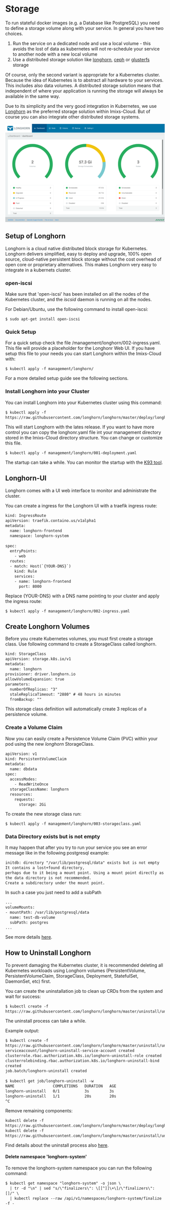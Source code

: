 # Storage

To run stateful docker images (e.g. a Database like PostgreSQL) you need to define a storage volume along with your service. In general you have two choices.

 1. Run the service on a dedicated node and use a local volume - this avoids the lost of data as kubernetes will not re-schedule your service to another node with a new local volume
 1. Use a distributed storage solution like [longhorn](https://longhorn.io/), [ceph](https://ceph.io/) or [glusterfs](https://www.gluster.org/) storage 

Of course, only the second variant is appropriate for a Kubernetes cluster. Because the idea of Kubernetes is to abstract all hardware to your services. This includes also data volumes. A distributed storage solution means that independent of where your application is running the storage will always be available in the same way.  
 
Due to its simplicity and the very good integration in Kubernetes, we use [Longhorn](https://longhorn.io/) as the preferred storage solution within Imixs-Cloud. But of course you can also integrate other distributed storage systems.
 
<img src="images/storage-longhorn-01.png" />
 
## Setup of Longhorn
 
Longhorn is a cloud native distributed block storage for Kubernetes. Longhorn delivers simplified, easy to deploy and upgrade, 100% open source, cloud-native persistent block storage without the cost overhead of open core or proprietary alternatives. This makes Longhorn very easy to integrate in a kubernets cluster.


### open-iscsi
	
Make sure that 'open-iscsi' has been installed on all the nodes of the Kubernetes cluster, and the _iscsid_ daemon is running on all the nodes.

For Debian/Ubuntu, use the following command to install open-iscsi: 

	$ sudo apt-get install open-iscsi
	


### Quick Setup

For a quick setup check the file /management/longhorn/002-ingress.yaml. This file will provide a placeholder for the Longhonr Web UI. If you have setup this file to your needs you can start Longhorn within the Imixs-Cloud with:

	$ kubectl apply -f management/longhorn/

For a more detailed setup guide see the following sections. 

### Install Longhorn into your Cluster


You can install Longhorn  into your Kubernetes cluster using this command:

	$ kubectl apply -f https://raw.githubusercontent.com/longhorn/longhorn/master/deploy/longhorn.yaml

This will start Longhorn with the lates release. If you want to have more control you can copy the longhonr.yaml file int your management directory stored in the Imixs-Cloud directory structure. You can change or customize this file.


	$ kubectl apply -f management/longhorn/001-deployment.yaml

The startup can take a while. You can monitor the startup with the [K93 tool](../tools/k9s/README.md).

## Longhorn-UI

Longhorn comes with a UI web interface to monitor and administrate the cluster. 

You can create a ingress for the Longhorn UI with a traefik ingress route:


	kind: IngressRoute
	apiVersion: traefik.containo.us/v1alpha1
	metadata:
	  name: longhorn-frontend
	  namespace: longhorn-system
	
	spec:
	  entryPoints: 
	    - web
	  routes:
	  - match: Host(`{YOUR-DNS}`) 
	    kind: Rule
	    services:
	    - name: longhorn-frontend
	      port: 8000
	    
	    

Replace {YOUR-DNS} with a DNS name pointing to your cluster and apply the ingress route:


	$ kubectl apply -f management/longhorn/002-ingress.yaml




## Create Longhorn Volumes

Before you create Kubernetes volumes, you must first create a storage class. Use following command to create a StorageClass called longhorn.


	kind: StorageClass
	apiVersion: storage.k8s.io/v1
	metadata:
	  name: longhorn
	provisioner: driver.longhorn.io
	allowVolumeExpansion: true
	parameters:
	  numberOfReplicas: "3"
	  staleReplicaTimeout: "2880" # 48 hours in minutes
	  fromBackup: ""

This storage class definition will automatically create 3 replicas of a persistence volume.   

### Create a Volume Claim

Now you can easily create a Persistence Volume Claim (PVC) within your pod using the new _longhorn_ StorageClass.


	apiVersion: v1
	kind: PersistentVolumeClaim
	metadata:
	  name: dbdata
	spec:
	  accessModes:
	    - ReadWriteOnce
	  storageClassName: longhorn
	  resources:
	    requests:
	      storage: 2Gi


To create the new storage class run:

	$ kubectl apply -f management/longhorn/003-storageclass.yaml




### Data Directory exists but is not empty

It may happen that after you try to run your service you see an error message like in the following postgresql example: 

	initdb: directory "/var/lib/postgresql/data" exists but is not empty It contains a lost+found directory, 
	perhaps due to it being a mount point. Using a mount point directly as the data directory is not recommended. 
	Create a subdirectory under the mount point.

In such a case you just need to add a subPath


	...
	volumeMounts:
	- mountPath: /var/lib/postgresql/data
	  name: test-db-volume
	  subPath: postgres
	...


See more details [here](https://stackoverflow.com/questions/51168558/how-to-mount-a-postgresql-volume-using-aws-ebs-in-kubernete/51174380).


## How to Uninstall Longhorn

To prevent damaging the Kubernetes cluster, it is recommended deleting all Kubernetes workloads using Longhorn volumes (PersistentVolume, PersistentVolumeClaim, StorageClass, Deployment, StatefulSet, DaemonSet, etc) first.

You can create the uninstallation job to clean up CRDs from the system and wait for success:

	$ kubectl create -f https://raw.githubusercontent.com/longhorn/longhorn/master/uninstall/uninstall.yaml
	
The uninstall process can take a while.

Example output:

	$ kubectl create -f https://raw.githubusercontent.com/longhorn/longhorn/master/uninstall/uninstall.yaml
	serviceaccount/longhorn-uninstall-service-account created
	clusterrole.rbac.authorization.k8s.io/longhorn-uninstall-role created
	clusterrolebinding.rbac.authorization.k8s.io/longhorn-uninstall-bind created
	job.batch/longhorn-uninstall created
	
	$ kubectl get job/longhorn-uninstall -w
	NAME                 COMPLETIONS   DURATION   AGE
	longhorn-uninstall   0/1           3s         3s
	longhorn-uninstall   1/1           20s        20s
	^C


Remove remaining components:

	kubectl delete -f https://raw.githubusercontent.com/longhorn/longhorn/master/deploy/longhorn.yaml
	kubectl delete -f https://raw.githubusercontent.com/longhorn/longhorn/master/uninstall/uninstall.yaml



Find details about the uninstall process also [here](https://github.com/longhorn/longhorn#uninstall-longhorn).
	


#### Delete namespace 'longhorn-system'

To remove the longhorn-system namespace you can run the following command:


	$ kubectl get namespace "longhorn-system" -o json \
	  | tr -d "\n" | sed "s/\"finalizers\": \[[^]]\+\]/\"finalizers\": []/" \
	  | kubectl replace --raw /api/v1/namespaces/longhorn-system/finalize -f -
  

